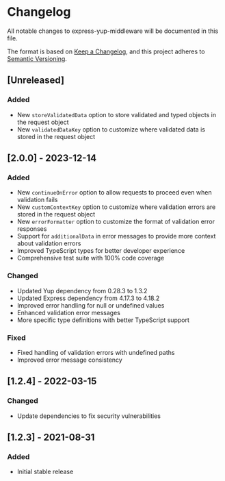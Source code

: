 # Changelog

All notable changes to express-yup-middleware will be documented in this file.

The format is based on [Keep a Changelog](https://keepachangelog.com/en/1.0.0/),
and this project adheres to [Semantic Versioning](https://semver.org/spec/v2.0.0.html).

## [Unreleased]

### Added

- New `storeValidatedData` option to store validated and typed objects in the request object
- New `validatedDataKey` option to customize where validated data is stored in the request object

## [2.0.0] - 2023-12-14

### Added

- New `continueOnError` option to allow requests to proceed even when validation fails
- New `customContextKey` option to customize where validation errors are stored in the request object
- New `errorFormatter` option to customize the format of validation error responses
- Support for `additionalData` in error messages to provide more context about validation errors
- Improved TypeScript types for better developer experience
- Comprehensive test suite with 100% code coverage

### Changed

- Updated Yup dependency from 0.28.3 to 1.3.2
- Updated Express dependency from 4.17.3 to 4.18.2
- Improved error handling for null or undefined values
- Enhanced validation error messages
- More specific type definitions with better TypeScript support

### Fixed

- Fixed handling of validation errors with undefined paths
- Improved error message consistency

## [1.2.4] - 2022-03-15

### Changed

- Update dependencies to fix security vulnerabilities

## [1.2.3] - 2021-08-31

### Added

- Initial stable release
